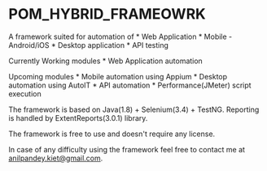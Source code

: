 # POM_HYBRID_FRAMEOWRK

A framework suited for automation of
	* Web Application
	* Mobile - Android/iOS
	* Desktop application
	* API testing
	
Currently Working modules
	* Web Application automation
	
Upcoming modules
	* Mobile automation using Appium
	* Desktop automation using AutoIT
	* API automation
	* Performance(JMeter) script execution
	
The framework is based on Java(1.8) + Selenium(3.4) + TestNG.
Reporting is handled by ExtentReports(3.0.1) library.

The framework is free to use and doesn't require any license.

In case of any difficulty using the framework feel free to contact me at anilpandey.kiet@gmail.com.

